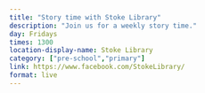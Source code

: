 ```yaml
---
title: "Story time with Stoke Library"
description: "Join us for a weekly story time."
day: Fridays
times: 1300
location-display-name: Stoke Library
category: ["pre-school","primary"]
link: https://www.facebook.com/StokeLibrary/
format: live
---
```

